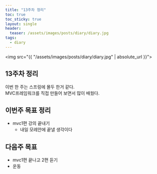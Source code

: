 ```yaml
---
title: "13주차 정리"
toc: true
toc_sticky: true
layout: single
header:
  teaser: /assets/images/posts/diary/diary.jpg
tags:
  - diary 
---
```


<img src="{{ "/assets/images/posts/diary/diary.jpg" | absolute_url }}">
## 13주차 정리
이번 한 주는 스프링에 몰두 한거 같다.<br>
MVC프레임워크를 직접 만들어 보면서 많이 배웠다.

## 이번주 목표 정리
- mvc1편 강의 끝내기
	- 내일 모레안에 끝낼 생각이다

## 다음주 목표 
- mvc1편 끝나고 2편 듣기
- 운동 

